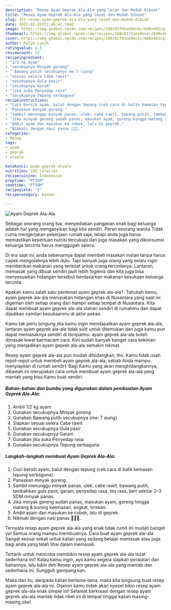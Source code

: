 ```yaml
---
description: "Resep Ayam Geprek Ala-Ala yang lezat dan Mudah Dibuat"
title: "Resep Ayam Geprek Ala-Ala yang lezat dan Mudah Dibuat"
slug: 371-resep-ayam-geprek-ala-ala-yang-lezat-dan-mudah-dibuat
date: 2021-02-26T21:48:47.744Z
image: https://img-global.cpcdn.com/recipes/188c81fd1ee9ecec/680x482cq70/ayam-geprek-ala-ala-foto-resep-utama.jpg
thumbnail: https://img-global.cpcdn.com/recipes/188c81fd1ee9ecec/680x482cq70/ayam-geprek-ala-ala-foto-resep-utama.jpg
cover: https://img-global.cpcdn.com/recipes/188c81fd1ee9ecec/680x482cq70/ayam-geprek-ala-ala-foto-resep-utama.jpg
author: Ralph Lynch
ratingvalue: 4.3
reviewcount: 12
recipeingredient:
- "1/2 kg ayam"
- "secukupnya Minyak goreng"
- " Bawang putih secukupnya me 7 siung"
- "sesuai selera Cabe rawit"
- "secukupnya Gula pasir"
- "secukupnya Garam"
- "jika suka Penyedap rasa"
- "secukupnya Tepung serbaguna"
recipeinstructions:
- "Cuci bersih ayam, balut dengan tepung (cek cara di balik kemasan tepung serbaguna)."
- "Panaskan minyak goreng."
- "Sambil menunggu minyak panas, ulek: cabe rawit, bawang putih, tambahkan gula pasir, garam, penyedap rasa, tes rasa, beri sekitar 2-3 SDM minyak panas."
- "Jika minyak goreng sudah panas, masukan ayam, goreng hingga matang &amp; kuning keemasan, angkat, tiriskan."
- "Ambil ayam dan masukan ke cobek, lalu di geprek."
- "Nikmati dengan nasi panas 🥰🥰🥰."
categories:
- Resep
tags:
- ayam
- geprek
- alaala

katakunci: ayam geprek alaala 
nutrition: 242 calories
recipecuisine: Indonesian
preptime: "PT35M"
cooktime: "PT38M"
recipeyield: "2"
recipecategory: Dinner

---
```



![Ayam Geprek Ala-Ala](https://img-global.cpcdn.com/recipes/188c81fd1ee9ecec/680x482cq70/ayam-geprek-ala-ala-foto-resep-utama.jpg)

Sebagai seorang orang tua, menyediakan panganan enak bagi keluarga adalah hal yang mengasyikan bagi kita sendiri. Peran seorang  wanita Tidak cuma mengerjakan pekerjaan rumah saja, tetapi anda juga harus memastikan keperluan nutrisi tercukupi dan juga masakan yang dikonsumsi keluarga tercinta harus menggugah selera.

Di era  saat ini, anda sebenarnya dapat membeli masakan instan tanpa harus capek mengolahnya lebih dulu. Tapi banyak juga orang yang selalu ingin memberikan makanan yang terlezat untuk orang tercintanya. Lantaran, memasak yang dibuat sendiri jauh lebih higienis dan kita juga bisa menyesuaikan hidangan tersebut berdasarkan makanan kesukaan keluarga tercinta. 



Apakah kamu salah satu penikmat ayam geprek ala-ala?. Tahukah kamu, ayam geprek ala-ala merupakan hidangan khas di Nusantara yang saat ini digemari oleh setiap orang dari hampir setiap tempat di Nusantara. Kita dapat membuat ayam geprek ala-ala olahan sendiri di rumahmu dan dapat dijadikan camilan kesukaanmu di akhir pekan.

Kamu tak perlu bingung jika kamu ingin mendapatkan ayam geprek ala-ala, lantaran ayam geprek ala-ala tidak sulit untuk ditemukan dan juga kamu pun dapat memasaknya sendiri di tempatmu. ayam geprek ala-ala boleh dimasak lewat bermacam cara. Kini sudah banyak banget cara kekinian yang menjadikan ayam geprek ala-ala semakin nikmat.

Resep ayam geprek ala-ala pun mudah dihidangkan, lho. Kamu tidak usah repot-repot untuk membeli ayam geprek ala-ala, sebab Anda mampu menyiapkan di rumah sendiri. Bagi Kamu yang akan menghidangkannya, dibawah ini merupakan cara untuk membuat ayam geprek ala-ala yang mantab yang bisa Kamu buat sendiri.

<!--inarticleads1-->

##### Bahan-bahan dan bumbu yang digunakan dalam pembuatan Ayam Geprek Ala-Ala:

1. Ambil 1/2 kg ayam
1. Gunakan secukupnya Minyak goreng
1. Gunakan  Bawang putih secukupnya (me: 7 siung)
1. Siapkan sesuai selera Cabe rawit
1. Gunakan secukupnya Gula pasir
1. Gunakan secukupnya Garam
1. Gunakan jika suka Penyedap rasa
1. Gunakan secukupnya Tepung serbaguna




<!--inarticleads2-->

##### Langkah-langkah membuat Ayam Geprek Ala-Ala:

1. Cuci bersih ayam, balut dengan tepung (cek cara di balik kemasan tepung serbaguna).
1. Panaskan minyak goreng.
1. Sambil menunggu minyak panas, ulek: cabe rawit, bawang putih, tambahkan gula pasir, garam, penyedap rasa, tes rasa, beri sekitar 2-3 SDM minyak panas.
1. Jika minyak goreng sudah panas, masukan ayam, goreng hingga matang &amp; kuning keemasan, angkat, tiriskan.
1. Ambil ayam dan masukan ke cobek, lalu di geprek.
1. Nikmati dengan nasi panas 🥰🥰🥰.




Ternyata resep ayam geprek ala-ala yang enak tidak rumit ini mudah banget ya! Semua orang mampu membuatnya. Cara buat ayam geprek ala-ala Sangat sesuai sekali untuk kalian yang sedang belajar memasak atau juga bagi anda yang telah lihai dalam memasak.

Tertarik untuk mencoba membikin resep ayam geprek ala-ala lezat sederhana ini? Kalau kamu ingin, ayo kamu segera siapkan peralatan dan bahannya, lalu bikin deh Resep ayam geprek ala-ala yang mantab dan sederhana ini. Sungguh gampang kan. 

Maka dari itu, daripada kalian berlama-lama, maka kita langsung buat resep ayam geprek ala-ala ini. Dijamin kamu tiidak akan nyesel bikin resep ayam geprek ala-ala enak simple ini! Selamat berkreasi dengan resep ayam geprek ala-ala mantab tidak ribet ini di tempat tinggal kalian masing-masing,oke!.

